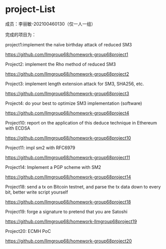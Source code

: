 # project-List

成员：李丽敏-202100460130（仅一人一组）

完成的项目为：

project1:implement the naïve birthday attack of reduced SM3

 https://github.com/llmgroup68/homework-group68project1

Project2: implement the Rho method of reduced SM3

https://github.com/llmgroup68/homework-group68project2

Project3: implement length extension attack for SM3, SHA256, etc.

https://github.com/llmgroup68/homework-group68project3

Project4: do your best to optimize SM3 implementation (software)

https://github.com/llmgroup68/homework-group68project4

Project10: report on the application of this deduce technique in Ethereum with ECDSA

https://github.com/llmgroup68/homework-group68project10

Project11: impl sm2 with RFC6979

https://github.com/llmgroup68/homework-group68project11

Project14: Implement a PGP scheme with SM2

https://github.com/llmgroup68/homework-group68project14

Project18: send a tx on Bitcoin testnet, and parse the tx data down to every bit, better write script yourself

https://github.com/llmgroup68/homework-group68project18

Project19: forge a signature to pretend that you are Satoshi

https://github.com/llmgroup68/homework-llmgroup68project19

Project20: ECMH PoC

https://github.com/llmgroup68/homework-group68project20
